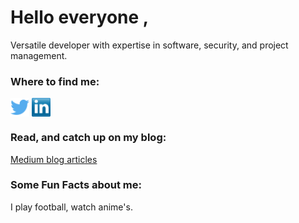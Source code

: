 # Hello everyone ,


Versatile developer with expertise in software, security, and project management.

### Where to find me:
<p align="left">
<a href="http://twitter.com/OlalKeith" target="blank"><img align="center" src="https://github.com/OlalKeith/OlalKeith/blob/main/socials/twitter.png" alt="" height="30" /></a>
<a href="https://www.linkedin.com/in/james-olal/" target="blank"><img align="center" src="https://github.com/OlalKeith/OlalKeith/blob/main/socials/transparent-Linkedin-logo-icon.png" alt="" height="30" /></a>
<a href="https://tryhackme.com/p/olalc137" target="blank"><img align="center" src="https://tryhackme-badges.s3.amazonaws.com/olalc137.png" alt="" height="30" /></a>
</p>



### Read, and catch up on my blog:
[Medium blog articles](https://medium.com/@OlalJames)

### Some Fun Facts about me:
I play football, watch anime's.

